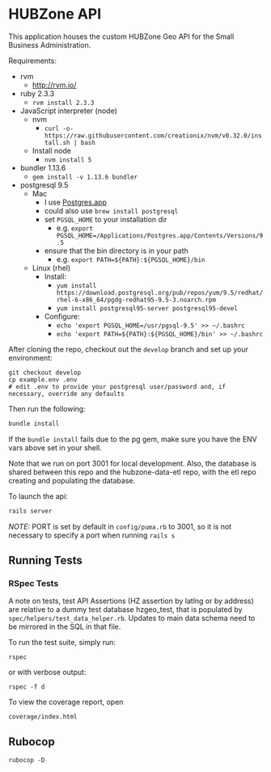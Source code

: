 # HUBZone API

This application houses the custom HUBZone Geo API for the Small Business Administration.

Requirements:
* rvm
  - http://rvm.io/
* ruby 2.3.3
  - `rvm install 2.3.3`
* JavaScript interpreter (node)
  * nvm
    * `curl -o- https://raw.githubusercontent.com/creationix/nvm/v0.32.0/install.sh | bash`
  * Install node
    * `nvm install 5`
* bundler 1.13.6
  - `gem install -v 1.13.6 bundler`
* postgresql 9.5
  * Mac
    - I use [Postgres.app](http://postgresapp.com/)
    - could also use `brew install postgresql`
    - set `PGSQL_HOME` to your installation dir
      - e.g. `export PGSQL_HOME=/Applications/Postgres.app/Contents/Versions/9.5`
    - ensure that the bin directory is in your path
      - e.g. `export PATH=${PATH}:${PGSQL_HOME}/bin`
  * Linux (rhel)
    * Install:
      * `yum install https://download.postgresql.org/pub/repos/yum/9.5/redhat/rhel-6-x86_64/pgdg-redhat95-9.5-3.noarch.rpm`
      * `yum install postgresql95-server postgresql95-devel`
    * Configure:
      * `echo 'export PGSQL_HOME=/usr/pgsql-9.5' >> ~/.bashrc`
      * `echo 'export PATH=${PATH}:${PGSQL_HOME}/bin' >> ~/.bashrc`

After cloning the repo, checkout out the `develop` branch and set up your environment:
```
git checkout develop
cp example.env .env
# edit .env to provide your postgresql user/password and, if necessary, override any defaults
```

Then run the following:
``` bash
bundle install
```

If the `bundle install` fails due to the pg gem, make sure you have the ENV vars above set in your shell.

Note that we run on  port 3001 for local development.  Also, the database is shared between this repo and the hubzone-data-etl repo, with the etl repo creating and populating the database.

To launch the api:
``` bash
rails server
```
*NOTE:* PORT is set by default in `config/puma.rb` to 3001, so it is not necessary to specify a port when running `rails s`


## Running Tests ##

### RSpec Tests ###

A note on tests, test API Assertions (HZ assertion by latlng or by address) are relative to a dummy test database hzgeo_test, that is populated by `spec/helpers/test_data_helper.rb`.  Updates to main data schema need to be mirrored in the SQL in that file.

To run the test suite, simply run:
```
rspec
```

or with verbose output:
```
rspec -f d
```

To view the coverage report, open
```
coverage/index.html
```

## Rubocop ##
```
rubocop -D
```

